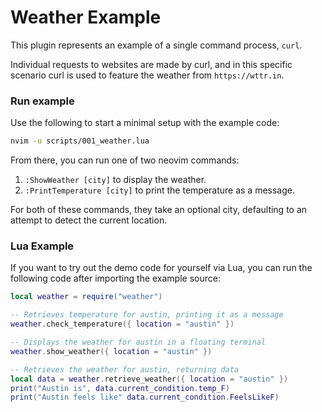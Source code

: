 # Weather Example

This plugin represents an example of a single command process, `curl`.

Individual requests to websites are made by curl, and in this specific scenario
curl is used to feature the weather from `https://wttr.in`.

### Run example

Use the following to start a minimal setup with the example code:

```sh
nvim -u scripts/001_weather.lua
```

From there, you can run one of two neovim commands:

1. `:ShowWeather [city]` to display the weather.
2. `:PrintTemperature [city]` to print the temperature as a message.

For both of these commands, they take an optional city, defaulting to an
attempt to detect the current location.

### Lua Example

If you want to try out the demo code for yourself via Lua, you can run the
following code after importing the example source:

```lua
local weather = require("weather")

-- Retrieves temperature for austin, printing it as a message
weather.check_temperature({ location = "austin" })

-- Displays the weather for austin in a floating terminal
weather.show_weather({ location = "austin" })

-- Retrieves the weather for austin, returning data
local data = weather.retrieve_weather({ location = "austin" })
print("Austin is", data.current_condition.temp_F)
print("Austin feels like" data.current_condition.FeelsLikeF)
```
